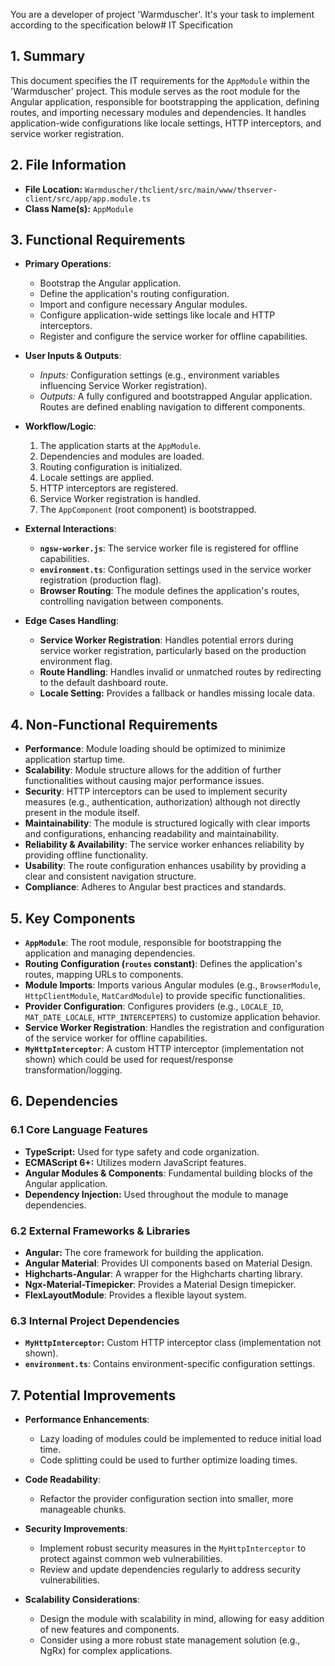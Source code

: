 You are a developer of project 'Warmduscher'. It's your task to implement according to the specification below# IT Specification

## 1. Summary

This document specifies the IT requirements for the `AppModule` within the 'Warmduscher' project. This module serves as the root module for the Angular application, responsible for bootstrapping the application, defining routes, and importing necessary modules and dependencies. It handles application-wide configurations like locale settings, HTTP interceptors, and service worker registration.

## 2. File Information

- **File Location:** `Warmduscher/thclient/src/main/www/thserver-client/src/app/app.module.ts`
- **Class Name(s):** `AppModule`

## 3. Functional Requirements

- **Primary Operations**:
    - Bootstrap the Angular application.
    - Define the application's routing configuration.
    - Import and configure necessary Angular modules.
    - Configure application-wide settings like locale and HTTP interceptors.
    - Register and configure the service worker for offline capabilities.

- **User Inputs & Outputs**:
    - *Inputs:*  Configuration settings (e.g., environment variables influencing Service Worker registration).
    - *Outputs:* A fully configured and bootstrapped Angular application.  Routes are defined enabling navigation to different components.

- **Workflow/Logic**:
    1.  The application starts at the `AppModule`.
    2.  Dependencies and modules are loaded.
    3.  Routing configuration is initialized.
    4.  Locale settings are applied.
    5.  HTTP interceptors are registered.
    6.  Service Worker registration is handled.
    7.  The `AppComponent` (root component) is bootstrapped.

- **External Interactions**:
    - **`ngsw-worker.js`**:  The service worker file is registered for offline capabilities.
    - **`environment.ts`**: Configuration settings used in the service worker registration (production flag).
    - **Browser Routing**: The module defines the application's routes, controlling navigation between components.

- **Edge Cases Handling**:
    - **Service Worker Registration**:  Handles potential errors during service worker registration, particularly based on the production environment flag.
    - **Route Handling**: Handles invalid or unmatched routes by redirecting to the default dashboard route.
    - **Locale Setting:** Provides a fallback or handles missing locale data.

## 4. Non-Functional Requirements

- **Performance**:  Module loading should be optimized to minimize application startup time.
- **Scalability**: Module structure allows for the addition of further functionalities without causing major performance issues.
- **Security**: HTTP interceptors can be used to implement security measures (e.g., authentication, authorization) although not directly present in the module itself.
- **Maintainability**: The module is structured logically with clear imports and configurations, enhancing readability and maintainability.
- **Reliability & Availability**: The service worker enhances reliability by providing offline functionality.
- **Usability**:  The route configuration enhances usability by providing a clear and consistent navigation structure.
- **Compliance**:  Adheres to Angular best practices and standards.

## 5. Key Components

- **`AppModule`**: The root module, responsible for bootstrapping the application and managing dependencies.
- **Routing Configuration (`routes` constant)**: Defines the application's routes, mapping URLs to components.
- **Module Imports**: Imports various Angular modules (e.g., `BrowserModule`, `HttpClientModule`, `MatCardModule`) to provide specific functionalities.
- **Provider Configuration**: Configures providers (e.g., `LOCALE_ID`, `MAT_DATE_LOCALE`, `HTTP_INTERCEPTERS`) to customize application behavior.
- **Service Worker Registration**: Handles the registration and configuration of the service worker for offline capabilities.
- **`MyHttpInterceptor`**: A custom HTTP interceptor (implementation not shown) which could be used for request/response transformation/logging.

## 6. Dependencies

### 6.1 Core Language Features

- **TypeScript:** Used for type safety and code organization.
- **ECMAScript 6+:** Utilizes modern JavaScript features.
- **Angular Modules & Components**: Fundamental building blocks of the Angular application.
- **Dependency Injection:** Used throughout the module to manage dependencies.

### 6.2 External Frameworks & Libraries

- **Angular:** The core framework for building the application.
- **Angular Material**: Provides UI components based on Material Design.
- **Highcharts-Angular**: A wrapper for the Highcharts charting library.
- **Ngx-Material-Timepicker**: Provides a Material Design timepicker.
- **FlexLayoutModule**: Provides a flexible layout system.

### 6.3 Internal Project Dependencies

- **`MyHttpInterceptor`:** Custom HTTP interceptor class (implementation not shown).
- **`environment.ts`**: Contains environment-specific configuration settings.

## 7. Potential Improvements

- **Performance Enhancements**:
    - Lazy loading of modules could be implemented to reduce initial load time.
    - Code splitting could be used to further optimize loading times.

- **Code Readability**:
    - Refactor the provider configuration section into smaller, more manageable chunks.

- **Security Improvements**:
    - Implement robust security measures in the `MyHttpInterceptor` to protect against common web vulnerabilities.
    - Review and update dependencies regularly to address security vulnerabilities.

- **Scalability Considerations**:
    - Design the module with scalability in mind, allowing for easy addition of new features and components.
    - Consider using a more robust state management solution (e.g., NgRx) for complex applications.
